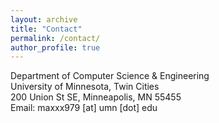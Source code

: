 ```yaml
---
layout: archive
title: "Contact"
permalink: /contact/
author_profile: true
---
```


Department of Computer Science & Engineering  
University of Minnesota, Twin Cities  
200 Union St SE, Minneapolis, MN 55455  
Email: maxxx979 [at] umn [dot] edu

